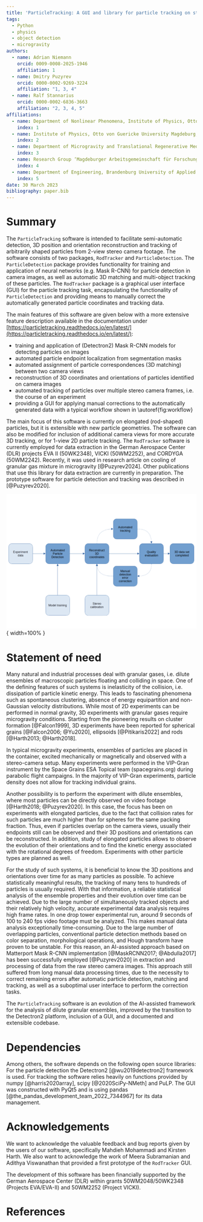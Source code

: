 ```yaml
---
title: 'ParticleTracking: A GUI and library for particle tracking on stereo camera images'
tags:
  - Python
  - physics
  - object detection
  - microgravity
authors:
  - name: Adrian Niemann
    orcid: 0009-0008-2025-1946
    affiliation: 1
  - name: Dmitry Puzyrev
    orcid: 0000-0002-9269-3224
    affiliation: "1, 3, 4"
  - name: Ralf Stannarius
    orcid: 0000-0002-6836-3663
    affiliation: "2, 3, 4, 5"
affiliations:
  - name: Department of Nonlinear Phenomena, Institute of Physics, Otto von Guericke University Magdeburg, Germany
    index: 1
  - name: Institute of Physics, Otto von Guericke University Magdeburg, Germany
    index: 2
  - name: Department of Microgravity and Translational Regenerative Medicine, Medical Faculty, Otto von Guericke University Magdeburg, Germany
    index: 3
  - name: Research Group ‘Magdeburger Arbeitsgemeinschaft für Forschungunter Raumfahrt-und Schwerelosigkeitsbedingungen’ (MARS), Otto von Guericke University Magdeburg, Germany
    index: 4
  - name: Department of Engineering, Brandenburg University of Applied Sciences, Germany
    index: 5
date: 30 March 2023
bibliography: paper.bib
---
```


# Summary

The `ParticleTracking` software is intended to facilitate semi-automatic detection, 3D position and orientation reconstruction and tracking of arbitrarily shaped particles from 2-view stereo camera footage.
The software consists of two packages, `RodTracker` and `ParticleDetection`.
The `ParticleDetection` package provides functionality for training and application of neural networks (e.g. Mask R-CNN) for particle detection in camera images, as well as automatic 3D matching and multi-object tracking of these particles. The `RodTracker` package is a graphical user interface (GUI) for the particle tracking task, encapsulating the functionality of `ParticleDetection` and providing means to manually correct the automatically generated particle coordinates and tracking data.

The main features of this software are given below with a more extensive feature description available in the documentation under [https://particletracking.readthedocs.io/en/latest/](https://particletracking.readthedocs.io/en/latest/):

- training and application of (Detectron2) Mask R-CNN models for detecting particles on images
- automated particle endpoint localization from segmentation masks
- automated assignment of particle correspondences (3D matching) between two camera views
- reconstruction of 3D coordinates and orientations of particles identified on camera images
- automated tracking of particles over multiple stereo camera frames, i.e. the course of an experiment
- providing a GUI for applying manual corrections to the automatically generated data with a typical workflow shown in \autoref{fig:workflow}

The main focus of this software is currently on elongated (rod-shaped) particles, but it is extensible with new particle geometries.
The software can also be modified for inclusion of additional camera views for more accurate 3D tracking, or for 1-view 2D particle tracking.
The `RodTracker` software is currently employed for data extraction in the German Aerospace Center (DLR) projects EVA II (50WK2348), VICKI (50WM2252), and CORDYGA (50WM2242). Recently, it was used in research article on cooling of granular gas mixture in microgravity [@Puzyrev2024]. Other publications that use this library for data extraction are currently in preparation.
The prototype software for particle detection and tracking was described in [@Puzyrev2020].

![Typical workflow with the `RodTracker` for data extraction.\label{fig:workflow}](./workflow.png){ width=100% }

# Statement of need

Many natural and industrial processes deal with granular gases, i.e. dilute ensembles of macroscopic particles floating and colliding in space. One of the defining features of such systems is inelasticity of the collision, i.e. dissipation of particle kinetic energy. This leads to fascinating phenomena such as spontaneous clustering, absence of energy equipartition and non-Gaussian velocity distributions.
While most of 2D experiments can be performed in normal gravity, 3D experiments with granular gases require microgravity conditions. Starting from the pioneering results on cluster formation [@Falcon1999], 3D experiments have been reported for spherical grains [@Falcon2006; @Yu2020], ellipsoids [@Pitikaris2022] and rods [@Harth2013; @Harth2018].

In typical microgravity experiments, ensembles of particles are placed in the container, excited mechanically or magnetically and observed with a stereo-camera setup. Many experiments were performed in the VIP-Gran instrument by the Space Grains ESA Topical team (spacegrains.org) during parabolic flight campaigns. In the majority of VIP-Gran experiments, particle density does not allow for tracking individual grains.

Another possibility is to perform the experiment with dilute ensembles, where most particles can be directly observed on video footage [@Harth2018; @Puzyrev2020]. In this case, the focus has been on experiments with elongated particles, due to the fact that collision rates for such particles are much higher than for spheres for the same packing fraction. Thus, even if particles overlap on the camera views, usually their endpoints still can be observed and their 3D positions and orientations can be reconstructed. In addition, study of elongated particles allows to observe the evolution of their orientations and to find the kinetic energy associated with the rotational degrees of freedom. Experiments with other particle types are planned as well.

For the study of such systems, it is beneficial to know the 3D positions and orientations over time for as many particles as possible. To achieve statistically meaningful results, the tracking of many tens to hundreds of particles is usually required. With that information, a reliable statistical analysis of the ensemble properties and their evolution over time can be achieved.
Due to the large number of simultaneously tracked objects and their relatively high velocity, accurate experimental data analysis requires high frame rates. In one drop tower experimental run, around 9 seconds of 100 to 240 fps video footage must be analyzed. This makes manual data analysis exceptionally time-consuming. Due to the large number of overlapping particles, conventional particle detection methods based on color separation, morphological operations, and Hough transform have proven to be unstable.
For this reason, an AI-assisted approach based on Matterport Mask R-CNN implementation [@MaskRCNN2017; @Abdulla2017] has been successfully employed [@Puzyrev2020] in extraction and processing of data from the raw stereo camera images.
This approach still suffered from long manual data processing times, due to the necessity to correct remaining errors after automatic particle detection, matching and tracking, as well as a suboptimal user interface to perform the correction tasks.

The `ParticleTracking` software is an evolution of the AI-assisted framework for the analysis of dilute granular ensembles, improved by the transition to the Detectron2 platform, inclusion of a GUI, and a documented and extensible codebase.

# Dependencies

Among others, the software depends on the following open source libraries: For the particle detection the Detectron2 [@wu2019detectron2] framework is used. For tracking the software relies heavily on functions provided by numpy [@harris2020array], scipy [@2020SciPy-NMeth] and PuLP. The GUI was constructed with PyQt5 and is using pandas [@the_pandas_development_team_2022_7344967] for its data management.

# Acknowledgements
We want to acknowledge the valuable feedback and bug reports given by the users of our software, specifically Mahdieh Mohammadi and Kirsten Harth.
We also want to acknowledge the work of Meera Subramanian and Adithya Viswanathan that provided a first prototype of the `RodTracker` GUI.

The development of this software has been financially supported by the German Aerospace Center (DLR) within grants 50WM2048/50WK2348 (Projects EVA/EVA-II) and 50WM2252 (Project VICKI).

# References
